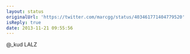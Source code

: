 ```yaml
---
layout: status
originalUrl: 'https://twitter.com/marcgg/status/403461771404779520'
isReply: true
date: 2013-11-21 09:55:56
---
```


@_kud LALZ
